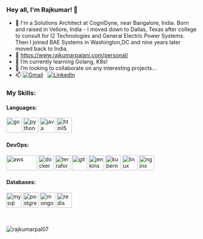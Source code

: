 ### Hey all, I'm Rajkumar! 👋
- 🚀 I'm a Solutions Architect at CogniDyne, near Bangalore, India. Born and raised in Vellore, India - I moved down to Dallas, Texas after college to consult for I2 Technologies and General Electric Power Systems. Then I joined BAE Systems in Washington,DC and nine years later moved back to India.
- 👀 https://www.rajkumarpalani.com/personal/
- 🌱 I’m currently learning Golang, K8s!
- 💞️ I’m looking to collaborate on any interesting projects...
- 📫 <a href="mailto:rajkumarpalani07@gmail.com"><img src="https://img.shields.io/badge/Gmail--_.svg?style=social&logo=gmail" alt="Gmail"></a>&nbsp;&nbsp; <a href="https://www.linkedin.com/in/rajkumarpalani"><img src="https://img.shields.io/badge/LinkedIn--_.svg?style=social&logo=linkedin" alt="LinkedIn"></a>

<h3 align="left">My Skills:</h3>
<p align="left">
    <h4 align="left">Languages:</h4>
    <a href="https://golang.org" target="_blank"> <img src="https://www.vectorlogo.zone/logos/golang/golang-icon.svg" alt="go" width="40" height="40"/></a>
    <a href="https://www.python.org" target="_blank"> <img src="https://www.vectorlogo.zone/logos/python/python-icon.svg" alt="python" width="40" height="40"/></a>
    <a href="https://www.java.com" target="_blank"> <img src="https://www.vectorlogo.zone/logos/java/java-icon.svg" alt="java" width="40" height="40"/></a>
    <a href="https://www.w3.org/html/" target="_blank"> <img src="https://www.vectorlogo.zone/logos/w3_html5/w3_html5-icon.svg" alt="html5" width="40" height="40"/></a>

  <h4 align="left">DevOps:</h4>
    <a href="https://aws.amazon.com" target="_blank"> <img src="https://www.vectorlogo.zone/logos/amazon_aws/amazon_aws-ar21.svg" alt="aws" width="80" height="40"/></a>
    <a href="https://www.docker.com/" target="_blank"> <img src="https://www.vectorlogo.zone/logos/docker/docker-icon.svg" alt="docker" width="40" height="40"/></a>
    <a href="https://www.terraform.io/" target="_blank"> <img src="https://www.vectorlogo.zone/logos/terraformio/terraformio-icon.svg" alt="terraform" width="40" height="40"/></a>
    <a href="https://git-scm.com/" target="_blank"> <img src="https://www.vectorlogo.zone/logos/git-scm/git-scm-icon.svg" alt="git" width="40" height="40"/></a>
    <a href="https://www.jenkins.io" target="_blank"> <img src="https://www.vectorlogo.zone/logos/jenkins/jenkins-icon.svg" alt="jenkins" width="40" height="40"/></a>
    <a href="https://kubernetes.io" target="_blank"> <img src="https://www.vectorlogo.zone/logos/kubernetes/kubernetes-icon.svg" alt="kubernetes" width="40" height="40"/></a>
    <a href="https://www.linux.org/" target="_blank"> <img src="https://www.vectorlogo.zone/logos/linux/linux-icon.svg" alt="linux" width="40" height="40"/></a>
    <a href="https://www.nginx.com" target="_blank"> <img src="https://www.vectorlogo.zone/logos/nginx/nginx-icon.svg" alt="nginx" width="40" height="40"/></a>
    
   <h4 align="left">Databases:</h4>
    <a href="https://www.mysql.com/" target="_blank"> <img src="https://www.vectorlogo.zone/logos/mysql/mysql-icon.svg" alt="mysql" width="40" height="40"/></a>
    <a href="https://www.postgresql.org" target="_blank"> <img src="https://www.vectorlogo.zone/logos/postgresql/postgresql-icon.svg" alt="postgresql" width="40" height="40"/></a>
    <a href="https://www.mongodb.com/" target="_blank"> <img src="https://www.vectorlogo.zone/logos/mongodb/mongodb-icon.svg" alt="mongodb" width="40" height="40"/></a>
    <a href="https://redis.io" target="_blank"> <img src="https://www.vectorlogo.zone/logos/redis/redis-icon.svg" alt="redis" width="40" height="40"/></a>
</p>    

<br/>
<p align="left"> <img src="https://komarev.com/ghpvc/?username=rajkumarpal07" alt="rajkumarpal07" /> </p>
